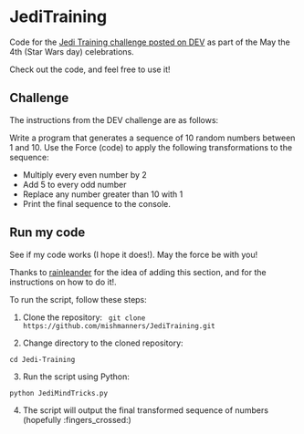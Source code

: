 # JediTraining

Code for the [Jedi Training challenge posted on DEV](https://dev.to/devteam/jedi-training-challenge-5a48) as part of the May the 4th (Star Wars day) celebrations.

Check out the code, and feel free to use it!

## Challenge

The instructions from the DEV challenge are as follows:

Write a program that generates a sequence of 10 random numbers between 1 and 10.
Use the Force (code) to apply the following transformations to the sequence:

- Multiply every even number by 2
- Add 5 to every odd number
- Replace any number greater than 10 with 1
- Print the final sequence to the console.

## Run my code

See if my code works (I hope it does!). May the force be with you!

Thanks to [rainleander](https://github.com/rainleander/may-the-fourth/blob/main/README.md) for the idea of adding this section, and for the instructions on how to do it!.

To run the script, follow these steps:

1. Clone the repository:
``` git clone https://github.com/mishmanners/JediTraining.git```

2. Change directory to the cloned repository:

```cd Jedi-Training```

3. Run the script using Python:

```python JediMindTricks.py```

4. The script will output the final transformed sequence of numbers (hopefully :fingers_crossed:)